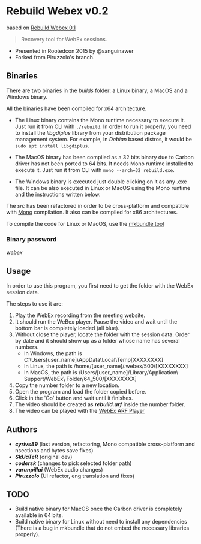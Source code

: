 
# Rebuild Webex v0.2

based on [Rebuild Webex 0.1](https://github.com/skuater/rebuildwebex)
> Recovery tool for WebEx sessions. 

* Presented in Rootedcon 2015 by @sanguinawer
* Forked from Piruzzolo's branch.

## Binaries

There are two binaries in the *builds* folder: a Linux binary, a MacOS and a Windows binary.

All the binaries have been compiled for x64 architecture.

- The Linux binary contains the Mono runtime necessary to execute it. Just run it from CLI with `./rebuild`. 
In order to run it properly, you need to install the *libgdiplus* library from your distribution package management system. For example, in *Debian* based distros, it would be `sudo apt install libgdiplus`.

- The MacOS binary has been compiled as a 32 bits binary due to Carbon driver has not been ported to 64 bits. It needs Mono runtime installed to execute it. Just run it from CLI with `mono --arch=32 rebuild.exe`.

- The Windows binary is executed just double clicking on it as any .exe file. It can be also executed in Linux or MacOS using the Mono runtime and the instructions written below.

The *src* has been refactored in order to be cross-platform and compatible with [Mono](https://www.mono-project.com/) compilation. It also can be compiled for x86 architectures.

To compile the code for Linux or MacOS, use the [mkbundle tool](https://www.mono-project.com/docs/tools+libraries/tools/mkbundle/)

### Binary password

*webex*

## Usage

In order to use this program, you first need to get the folder with the WebEx session data.

The steps to use it are:

1. Play the WebEx recording from the meeting website.
2. It should run the WeBex player. Pause the video and wait until the bottom bar is completely loaded (all blue).
3. Without close the player, locate the folder with the session data. Order by date and it should show up as a folder whose name has several numbers.
	- In Windows, the path is C:\Users\[user_name]\AppData\Local\Temp\[XXXXXXXX]
	- In Linux, the path is /home/[user_name]/.webex/500/[XXXXXXXX]
	- In MacOS, the path is /Users/[user_name]/Library/Application\ Support/WebEx\ Folder/64_500/[XXXXXXXX]
4. Copy the number folder to a new location.
5. Open the program and load the folder copied before.
6. Click in the 'Go' button and wait until it finishes.
7. The video should be created as ***rebuild.arf*** inside the number folder.
8. The video can be played with the [WebEx ARF Player](https://www.webex.com/play-webex-recording.html)


## Authors

- ***cyrivs89*** (last version, refactoring, Mono compatible cross-platform and nsections and bytes save fixes)
- ***SkUaTeR*** (original dev)
- ***codersk*** (changes to pick selected folder path)
- ***varunpillai*** (WebEx audio changes) 
- ***Piruzzolo*** (UI refactor, eng translation and fixes)

## TODO

- Build native binary for MacOS once the Carbon driver is completely available in 64 bits.
- Build native binary for Linux without need to install any dependencies (There is a bug in mkbundle that do not embed the necessary libraries properly).
